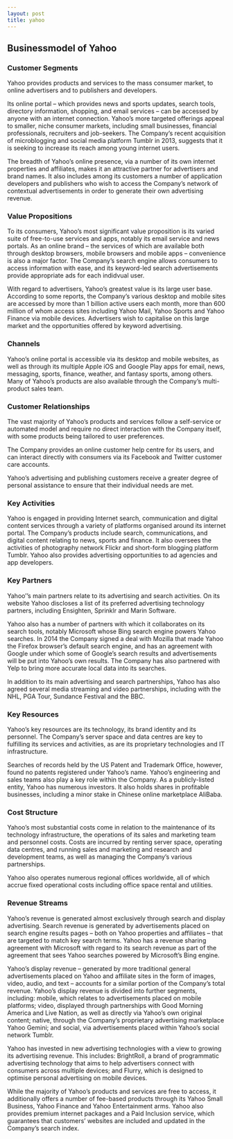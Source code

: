 ```yaml
---
layout: post
title: yahoo
---
```


Businessmodel of Yahoo
-----------------------

### Customer Segments

Yahoo provides products and services to the mass consumer market, to online advertisers and to publishers and developers.

Its online portal – which provides news and sports updates, search tools, directory information, shopping, and email services – can be accessed by anyone with an internet connection. Yahoo’s more targeted offerings appeal to smaller, niche consumer markets, including small businesses, financial professionals, recruiters and job-seekers. The Company’s recent acquisition of microblogging and social media platform Tumblr in 2013, suggests that it is seeking to increase its reach among young internet users.

The breadth of Yahoo’s online presence, via a number of its own internet properties and affiliates, makes it an attractive partner for advertisers and brand names. It also includes among its customers a number of application developers and publishers who wish to access the Company’s network of contextual advertisements in order to generate their own advertising revenue.

### Value Propositions

To its consumers, Yahoo’s most significant value proposition is its varied suite of free-to-use services and apps, notably its email service and news portals. As an online brand – the services of which are available both through desktop browsers, mobile browsers and mobile apps – convenience is also a major factor. The Company’s search engine allows consumers to access information with ease, and its keyword-led search advertisements provide appropriate ads for each indidvual user.

With regard to advertisers, Yahoo’s greatest value is its large user base. According to some reports, the Company’s various desktop and mobile sites are accessed by more than 1 billion active users each month, more than 600 million of whom access sites including Yahoo Mail, Yahoo Sports and Yahoo Finance via mobile devices. Advertisers wish to capitalise on this large market and the opportunities offered by keyword advertising.

### Channels

Yahoo’s online portal is accessible via its desktop and mobile websites, as well as through its multiple Apple iOS and Google Play apps for email, news, messaging, sports, finance, weather, and fantasy sports, among others. Many of Yahoo’s products are also available through the Company’s multi-product sales team.

### Customer Relationships

The vast majority of Yahoo’s products and services follow a self-service or automated model and require no direct interaction with the Company itself, with some products being tailored to user preferences.

The Company provides an online customer help centre for its users, and can interact directly with consumers via its Facebook and Twitter customer care accounts.

Yahoo’s advertising and publishing customers receive a greater degree of personal assistance to ensure that their individual needs are met.

### Key Activities

Yahoo is engaged in providing Internet search, communication and digital content services through a variety of platforms organised around its internet portal. The Company’s products include search, communications, and digital content relating to news, sports and finance. It also oversees the activities of photography network Flickr and short-form blogging platform Tumblr. Yahoo also provides advertising opportunities to ad agencies and app developers.

### Key Partners

Yahoo’’s main partners relate to its advertising and search activities. On its website Yahoo discloses a list of its preferred advertising technology partners, including Ensighten, Sprinklr and Marin Software.

Yahoo also has a number of partners with which it collaborates on its search tools, notably Microsoft whose Bing search engine powers Yahoo searches. In 2014 the Company signed a deal with Mozilla that made Yahoo the Firefox browser’s default search engine, and has an agreement with Google under which some of Google’s search results and advertisements will be put into Yahoo’s own results. The Company has also partnered with Yelp to bring more accurate local data into its searches.

In addition to its main advertising and search partnerships, Yahoo has also agreed several media streaming and video partnerships, including with the NHL, PGA Tour, Sundance Festival and the BBC.

### Key Resources

Yahoo’s key resources are its technology, its brand identity and its personnel. The Company’s server space and data centres are key to fulfilling its services and activities, as are its proprietary technologies and IT infrastructure.

Searches of records held by the US Patent and Trademark Office, however, found no patents registered under Yahoo’s name. Yahoo’s engineering and sales teams also play a key role within the Company. As a publicly-listed entity, Yahoo has numerous investors. It also holds shares in profitable businesses, including a minor stake in Chinese online marketplace AliBaba.

### Cost Structure

Yahoo’s most substantial costs come in relation to the maintenance of its technology infrastructure, the operations of its sales and marketing team and personnel costs. Costs are incurred by renting server space, operating data centres, and running sales and marketing and research and development teams, as well as managing the Company’s various partnerships.

Yahoo also operates numerous regional offices worldwide, all of which accrue fixed operational costs including office space rental and utilities.

### Revenue Streams

Yahoo’s revenue is generated almost exclusively through search and display advertising. Search revenue is generated by advertisements placed on search engine results pages – both on Yahoo properties and affiliates – that are targeted to match key search terms. Yahoo has a revenue sharing agreement with Microsoft with regard to its search revenue as part of the agreement that sees Yahoo searches powered by Microsoft’s Bing engine.

Yahoo’s display revenue – generated by more traditional general advertisements placed on Yahoo and affiliate sites in the form of images, video, audio, and text – accounts for a similar portion of the Company’s total revenue. Yahoo’s display revenue is divided into further segments, including: mobile, which relates to advertisements placed on mobile platforms; video, displayed through partnerships with Good Morning America and Live Nation, as well as directly via Yahoo’s own original content; native, through the Company’s proprietary advertising marketplace Yahoo Gemini; and social, via advertisements placed within Yahoo’s social network Tumblr.

Yahoo has invested in new advertising technologies with a view to growing its advertising revenue. This includes: BrightRoll, a brand of programmatic advertising technology that aims to help advertisers connect with consumers across multiple devices; and Flurry, which is designed to optimise personal advertising on mobile devices.

While the majority of Yahoo’s products and services are free to access, it additionally offers a number of fee-based products through its Yahoo Small Business, Yahoo Finance and Yahoo Entertainment arms. Yahoo also provides premium internet packages and a Paid Inclusion service, which guarantees that customers’ websites are included and updated in the Company’s search index.
